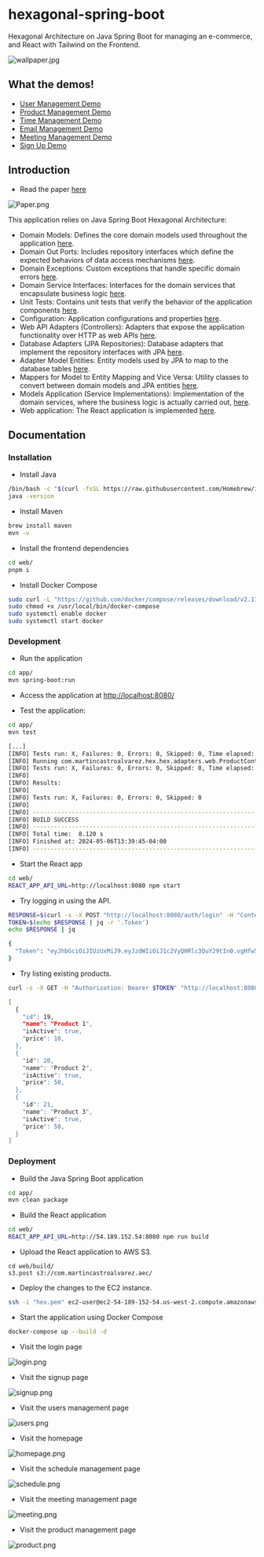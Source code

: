 # hexagonal-spring-boot
Hexagonal Architecture on Java Spring Boot for managing an e-commerce, and React with Tailwind on the Frontend.

![wallpaper.jpg](wallpaper.jpg)

## What the demos!

- [User Management Demo](user%20management.mov)
- [Product Management Demo](product%20management.mov)
- [Time Management Demo](time%20management.mov)
- [Email Management Demo](message%20management.mov)
- [Meeting Management Demo](meeting%20management.mov)
- [Sign Up Demo](sign%20up.mov)

## Introduction
 
* Read the paper [here](./Paper.pdf)

![Paper.png](./Paper.png)

This application relies on Java Spring Boot Hexagonal Architecture:

- Domain Models: Defines the core domain models used throughout the application [here](./app/src/main/java/com/martincastroalvarez/hex/hex/domain/models).
- Domain Out Ports: Includes repository interfaces which define the expected behaviors of data access mechanisms [here](./app/src/main/java/com/martincastroalvarez/hex/hex/domain/ports/out).
- Domain Exceptions: Custom exceptions that handle specific domain errors [here](./app/src/main/java/com/martincastroalvarez/hex/hex/domain/exceptions).
- Domain Service Interfaces: Interfaces for the domain services that encapsulate business logic [here](./app/src/main/java/com/martincastroalvarez/hex/hex/domain/services).
- Unit Tests: Contains unit tests that verify the behavior of the application components [here](./app/src/test/java/com/martincastroalvarez/hex/hex).
- Configuration: Application configurations and properties [here](./app/src/main/java/com/martincastroalvarez/hex/hex/config).
- Web API Adapters (Controllers): Adapters that expose the application functionality over HTTP as web APIs [here](./src/main/java/com/martincastroalvarez/hex/hex/adapters/web).
- Database Adapters (JPA Repositories): Database adapters that implement the repository interfaces with JPA [here](./app/src/main/java/com/martincastroalvarez/hex/hex/adapters/db).
- Adapter Model Entities: Entity models used by JPA to map to the database tables [here](./app/src/main/java/com/martincastroalvarez/hex/hex/adapters/entities).
- Mappers for Model to Entity Mapping and Vice Versa: Utility classes to convert between domain models and JPA entities [here](./app/src/main/java/com/martincastroalvarez/hex/hex/adapters/mappers).
- Models Application (Service Implementations): Implementation of the domain services, where the business logic is actually carried out, [here](./app/src/main/java/com/martincastroalvarez/hex/hex/application).
- Web application: The React application is implemented [here](./web).

## Documentation

### Installation

* Install Java

```bash
/bin/bash -c "$(curl -fsSL https://raw.githubusercontent.com/Homebrew/install/HEAD/install.sh)"
java -version
```

* Install Maven

```bash
brew install maven
mvn -v
```

* Install the frontend dependencies

```bash
cd web/
pnpm i
```

* Install Docker Compose

```bash
sudo curl -L "https://github.com/docker/compose/releases/download/v2.17.2/docker-compose-$(uname -s)-$(uname -m)" -o /usr/local/bin/docker-compose
sudo chmod +x /usr/local/bin/docker-compose
sudo systemctl enable docker
sudo systemctl start docker
```

### Development

* Run the application

```bash
cd app/
mvn spring-boot:run
```

* Access the application at [http://localhost:8080/](http://localhost:8080/)

* Test the application:

```bash
cd app/
mvn test
```
```bash
[...]
[INFO] Tests run: X, Failures: 0, Errors: 0, Skipped: 0, Time elapsed: 6.056 s -- in com.martincastroalvarez.hex.hex.RunCommandTests
[INFO] Running com.martincastroalvarez.hex.hex.adapters.web.ProductControllerTest
[INFO] Tests run: X, Failures: 0, Errors: 0, Skipped: 0, Time elapsed: 0.200 s -- in com.martincastroalvarez.hex.hex.adapters.web.ProductControllerTest
[INFO] 
[INFO] Results:
[INFO] 
[INFO] Tests run: X, Failures: 0, Errors: 0, Skipped: 0
[INFO] 
[INFO] ------------------------------------------------------------------------
[INFO] BUILD SUCCESS
[INFO] ------------------------------------------------------------------------
[INFO] Total time:  8.120 s
[INFO] Finished at: 2024-05-06T13:39:45-04:00
[INFO] ------------------------------------------------------------------------
```

* Start the React app

```bash
cd web/
REACT_APP_API_URL=http://localhost:8080 npm start
```

* Try logging in using the API.

```bash
RESPONSE=$(curl -s -X POST "http://localhost:8080/auth/login" -H "Content-Type: application/json" -d '{"email": "user@test.com", "password": "test"}')
TOKEN=$(echo $RESPONSE | jq -r '.Token')
echo $RESPONSE | jq
```
```bash
{
  "Token": "eyJhbGciOiJIUzUxMiJ9.eyJzdWIiOiJ1c2VyQHRlc3QuY29tIn0.vgHfw5gAI9avcrqH_Qt_yrMAroaD_ey0IxouNCkX8DpvBgW2_a_gyFFZ38tqlzchkcjGvoE5uuXc-KhXNgww3Q"
}
```

* Try listing existing products.

```bash
curl -s -X GET -H "Authorization: Bearer $TOKEN" "http://localhost:8080/products?page=0&size=3&sort=id&asc=true" | jq
```
```bash
[
  {
    "id": 19,
    "name": "Product 1",
    "isActive": true,
    "price": 10,
  },
  {
    "id": 20,
    "name": "Product 2",
    "isActive": true,
    "price": 50,
  },
  {
    "id": 21,
    "name": "Product 3",
    "isActive": true,
    "price": 50,
  }
]
```

### Deployment

* Build the Java Spring Boot application

```bash
cd app/
mvn clean package
```

* Build the React application

```bash
cd web/ 
REACT_APP_API_URL=http://54.189.152.54:8080 npm run build
```

* Upload the React application to AWS S3.

```
cd web/build/
s3.post s3://com.martincastroalvarez.aec/
```

* Deploy the changes to the EC2 instance.

```bash
ssh -i "hex.pem" ec2-user@ec2-54-189-152-54.us-west-2.compute.amazonaws.com
```

* Start the application using Docker Compose

```bash
docker-compose up --build -d
```

* Visit the login page

![login.png](login.png)

* Visit the signup page

![signup.png](signup.png)

* Visit the users management page

![users.png](users.png)

* Visit the homepage 

![homepage.png](homepage.png)

* Visit the schedule management page

![schedule.png](schedule.png)

* Visit the meeting management page

![meeting.png](meeting.png)

* Visit the product management page

![product.png](product.png)
